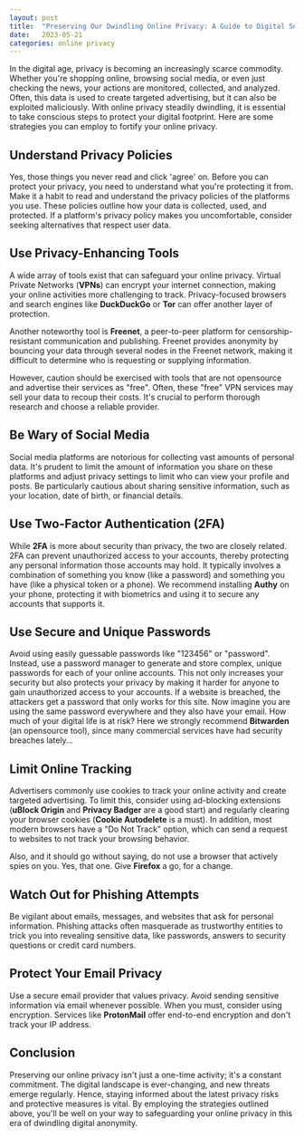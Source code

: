 ```yaml
---
layout: post
title:  "Preserving Our Dwindling Online Privacy: A Guide to Digital Self-Defense"
date:   2023-05-21
categories: online privacy
---
```


In the digital age, privacy is becoming an increasingly scarce commodity. Whether you're shopping online, browsing social media, or even just checking the news, your actions are monitored, collected, and analyzed. Often, this data is used to create targeted advertising, but it can also be exploited maliciously. With online privacy steadily dwindling, it is essential to take conscious steps to protect your digital footprint. Here are some strategies you can employ to fortify your online privacy.

## Understand Privacy Policies

Yes, those things you never read and click 'agree' on. Before you can protect your privacy, you need to understand what you're protecting it from. Make it a habit to read and understand the privacy policies of the platforms you use. These policies outline how your data is collected, used, and protected. If a platform's privacy policy makes you uncomfortable, consider seeking alternatives that respect user data.

## Use Privacy-Enhancing Tools

A wide array of tools exist that can safeguard your online privacy. Virtual Private Networks (**VPNs**) can encrypt your internet connection, making your online activities more challenging to track. Privacy-focused browsers and search engines like **DuckDuckGo** or **Tor** can offer another layer of protection.

Another noteworthy tool is **Freenet**, a peer-to-peer platform for censorship-resistant communication and publishing. Freenet provides anonymity by bouncing your data through several nodes in the Freenet network, making it difficult to determine who is requesting or supplying information.

However, caution should be exercised with tools that are not opensource and advertise their services as "free". Often, these "free" VPN services may sell your data to recoup their costs. It's crucial to perform thorough research and choose a reliable provider.

## Be Wary of Social Media

Social media platforms are notorious for collecting vast amounts of personal data. It's prudent to limit the amount of information you share on these platforms and adjust privacy settings to limit who can view your profile and posts. Be particularly cautious about sharing sensitive information, such as your location, date of birth, or financial details.

## Use Two-Factor Authentication (2FA)

While **2FA** is more about security than privacy, the two are closely related. 2FA can prevent unauthorized access to your accounts, thereby protecting any personal information those accounts may hold. It typically involves a combination of something you know (like a password) and something you have (like a physical token or a phone). We recommend installing **Authy** on your phone, protecting it with biometrics and using it to secure any accounts that supports it.

## Use Secure and Unique Passwords

Avoid using easily guessable passwords like "123456" or "password". Instead, use a password manager to generate and store complex, unique passwords for each of your online accounts. This not only increases your security but also protects your privacy by making it harder for anyone to gain unauthorized access to your accounts. If a website is breached, the attackers get a password that only works for this site. Now imagine you are using the same password everywhere and they also have your email. How much of your digital life is at risk? Here we strongly recommend **Bitwarden** (an opensource tool), since many commercial services have had security breaches lately...

## Limit Online Tracking

Advertisers commonly use cookies to track your online activity and create targeted advertising. To limit this, consider using ad-blocking extensions (**uBlock Origin** and **Privacy Badger** are a good start) and regularly clearing your browser cookies (**Cookie Autodelete** is a must). In addition, most modern browsers have a "Do Not Track" option, which can send a request to websites to not track your browsing behavior.

Also, and it should go without saying, do not use a browser that actively spies on you. Yes, that one. Give **Firefox** a go, for a change.

## Watch Out for Phishing Attempts

Be vigilant about emails, messages, and websites that ask for personal information. Phishing attacks often masquerade as trustworthy entities to trick you into revealing sensitive data, like passwords, answers to security questions or credit card numbers.

## Protect Your Email Privacy

Use a secure email provider that values privacy. Avoid sending sensitive information via email whenever possible. When you must, consider using encryption. Services like **ProtonMail** offer end-to-end encryption and don't track your IP address.

## Conclusion

Preserving our online privacy isn't just a one-time activity; it's a constant commitment. The digital landscape is ever-changing, and new threats emerge regularly. Hence, staying informed about the latest privacy risks and protective measures is vital. By employing the strategies outlined above, you'll be well on your way to safeguarding your online privacy in this era of dwindling digital anonymity.